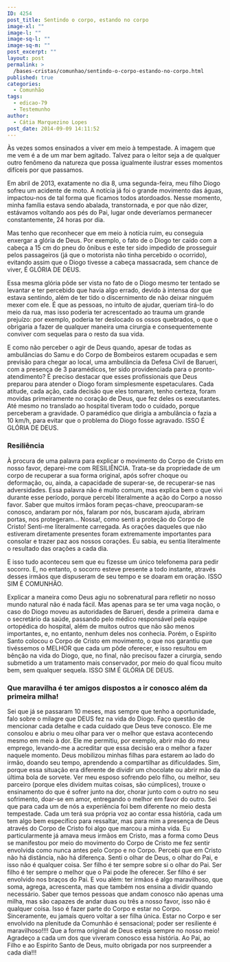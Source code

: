 ```yaml
---
ID: 4254
post_title: Sentindo o corpo, estando no corpo
image-xl: ""
image-l: ""
image-sq-l: ""
image-sq-m: ""
post_excerpt: ""
layout: post
permalink: >
  /bases-cristas/comunhao/sentindo-o-corpo-estando-no-corpo.html
published: true
categories:
  - Comunhão
tags:
  - edicao-79
  - Testemunho
author:
  - Cátia Marquezino Lopes
post_date: 2014-09-09 14:11:52
---
```

Às vezes somos ensinados a viver em meio à tempestade. A imagem que me vem é a de um mar bem agitado. Talvez para o leitor seja a de qualquer outro fenômeno da natureza que possa igualmente ilustrar esses momentos difíceis por que passamos.

Em abril de 2013, exatamente no dia 8, uma segunda-feira, meu filho Diogo sofreu um acidente de moto. A notícia já foi o grande movimento das águas, impactou-nos de tal forma que ficamos todos atordoados. Nesse momento, minha família estava sendo abalada, transtornada, e por que não dizer, estávamos voltando aos pés do Pai, lugar onde deveríamos permanecer constantemente, 24 horas por dia.

Mas tenho que reconhecer que em meio à notícia ruim, eu conseguia enxergar a glória de Deus. Por exemplo, o fato de o Diogo ter caído com a cabeça a 15 cm do pneu do ônibus e este ter sido impedido de prosseguir pelos passageiros (já que o motorista não tinha percebido o ocorrido), evitando assim que o Diogo tivesse a cabeça massacrada, sem chance de viver, É GLÓRIA DE DEUS.

Essa mesma glória pôde ser vista no fato de o Diogo mesmo ter tentado se levantar e ter percebido que havia algo errado, devido à intensa dor que estava sentindo, além de ter tido o discernimento de não deixar ninguém mexer com ele. É que as pessoas, no intuito de ajudar, queriam tirá-lo do meio da rua, mas isso poderia ter acrescentado ao trauma um grande prejuízo: por exemplo, poderia ter deslocado os ossos quebrados, o que o obrigaria a fazer de qualquer maneira uma cirurgia e consequentemente conviver com sequelas para o resto da sua vida.

E como não perceber o agir de Deus quando, apesar de todas as ambulâncias do Samu e do Corpo de Bombeiros estarem ocupadas e sem previsão para chegar ao local, uma ambulância da Defesa Civil de Barueri, com a presença de 3 paramédicos, ter sido providenciada para o pronto-atendimento? É preciso destacar que esses profissionais que Deus preparou para atender o Diogo foram simplesmente espetaculares. Cada atitude, cada ação, cada decisão que eles tomaram, tenho certeza, foram movidas primeiramente no coração de Deus, que fez deles os executantes. Até mesmo no translado ao hospital tiveram todo o cuidado, porque perceberam a gravidade. O paramédico que dirigia a ambulância o fazia a 10 km/h, para evitar que o problema do Diogo fosse agravado. ISSO É GLÓRIA DE DEUS.
<h3>Resiliência</h3>
À procura de uma palavra para explicar o movimento do Corpo de Cristo em nosso favor, deparei-me com RESILIÊNCIA. Trata-se da propriedade de um corpo de recuperar a sua forma original, após sofrer choque ou deformação, ou, ainda, a capacidade de superar-se, de recuperar-se nas adversidades. Essa palavra não é muito comum, mas explica bem o que vivi durante esse período, porque percebi literalmente a ação do Corpo a nosso favor. Saber que muitos irmãos foram peças-chave, preocuparam-se conosco, andaram por nós, falaram por nós, buscaram ajuda, abriram portas, nos protegeram... Nossa!, como senti a proteção do Corpo de Cristo! Senti-me literalmente carregada. As orações daqueles que não estiveram diretamente presentes foram extremamente importantes para consolar e trazer paz aos nossos corações. Eu sabia, eu sentia literalmente o resultado das orações a cada dia.

E isso tudo aconteceu sem que eu fizesse um único telefonema para pedir socorro. E, no entanto, o socorro esteve presente a todo instante, através desses irmãos que dispuseram de seu tempo e se doaram em oração. ISSO SIM É COMUNHÃO.

Explicar a maneira como Deus agiu no sobrenatural para refletir no nosso mundo natural não é nada fácil. Mas apenas para se ter uma vaga noção, o caso do Diogo moveu as autoridades de Barueri, desde a primeira  dama e o secretário da saúde, passando pelo médico responsável pela equipe ortopédica do hospital, além de muitos outros que não são menos importantes, e, no entanto, nenhum deles nos conhecia. Porém, o Espírito Santo colocou o Corpo de Cristo em movimento, o que nos garantiu que tivéssemos o MELHOR que cada um pôde oferecer, e isso resultou em bênção na vida do Diogo, que, no final, não precisou fazer a cirurgia, sendo submetido a um tratamento mais conservador, por meio do qual ficou muito bem, sem qualquer sequela. ISSO SIM É GLÓRIA DE DEUS.
<h3>Que maravilha é ter amigos dispostos a ir conosco além da primeira milha!</h3>
Sei que já se passaram 10 meses, mas sempre que tenho a oportunidade, falo sobre o milagre que DEUS fez na vida do Diogo. Faço questão de mencionar cada detalhe e cada cuidado que Deus teve conosco. Ele me consolou e abriu o meu olhar para ver o melhor que estava acontecendo mesmo em meio à dor. Ele me permitiu, por exemplo, abrir mão do meu emprego, levando-me a acreditar que essa decisão era o melhor a fazer naquele momento. Deus mobilizou minhas filhas para estarem ao lado do irmão, doando seu tempo, aprendendo a compartilhar as dificuldades. Sim, porque essa situação era diferente de dividir um chocolate ou abrir mão da última bola de sorvete. Ver meu esposo sofrendo pelo filho, ou melhor, seu parceiro (porque eles dividem muitas coisas, são cúmplices), trouxe o ensinamento do que é sofrer junto na dor, chorar junto com o outro no seu sofrimento, doar-se em amor, entregando o melhor em favor do outro.
Sei que para cada um de nós a experiência foi bem diferente no meio desta tempestade. Cada um terá sua própria voz ao contar essa história, cada um tem algo bem específico para ressaltar, mas para mim a presença de Deus através do Corpo de Cristo foi algo que marcou a minha vida. Eu particularmente já amava meus irmãos em Cristo, mas a forma como Deus se manifestou por meio do movimento do Corpo de Cristo me fez sentir envolvida como nunca antes pelo Corpo e no Corpo. Percebi que em Cristo não há distância, não há diferença. Senti o olhar de Deus, o olhar do Pai, e isso não é qualquer coisa.
Ser filho é ter sempre sobre si o olhar do Pai. Ser filho é ter sempre o melhor que o Pai pode lhe oferecer. Ser filho é ser envolvido nos braços do Pai. E vou além: ter irmãos é algo maravilhoso, que soma, agrega, acrescenta, mas que também nos ensina a dividir quando necessário.
Saber que temos pessoas que andam conosco não apenas uma milha, mas são capazes de andar duas ou três a nosso favor, isso não é qualquer coisa. Isso é fazer parte do Corpo e estar no Corpo. Sinceramente, eu jamais quero voltar a ser filha única. Estar no Corpo e ser envolvido na plenitude da Comunhão é sensacional; poder ser resiliente é maravilhoso!!!!
Que a forma original de Deus esteja sempre no nosso meio!
Agradeço a cada um dos que viveram conosco essa história. Ao Pai, ao Filho e ao Espírito Santo de Deus, muito obrigada por nos surpreender a cada dia!!!